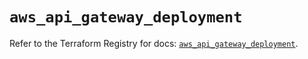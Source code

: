 # `aws_api_gateway_deployment`

Refer to the Terraform Registry for docs: [`aws_api_gateway_deployment`](https://registry.terraform.io/providers/hashicorp/aws/5.83.1/docs/resources/api_gateway_deployment).
